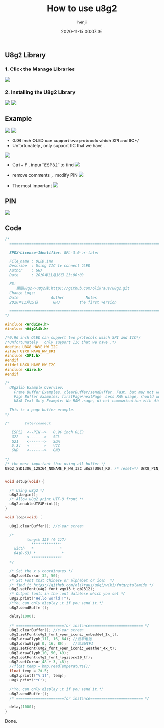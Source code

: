﻿---
title: How to use u8g2
author: henji
img: 
top: false
cover: false
coverImg: 
password: 
toc: true
mathjax: false
summary: Using 0.96 OLED
categories: ESP32
tags:
  - ESP32
  - Arduino
date: 2020-11-15 00:07:36
---

## U8g2 Library
### 1. Click the Manage Libraries
![](https://img-blog.csdnimg.cn/20201115223757864.png?x-oss-process=image/watermark,type_ZmFuZ3poZW5naGVpdGk,shadow_10,text_aHR0cHM6Ly9oZW5qaS1ndW8uZ2l0aHViLmlv,size_16,color_bb2595,t_100#pic_center)

### 2. Installing the U8g2 Library
![](https://img-blog.csdnimg.cn/2020111522404430.png?x-oss-process=image/watermark,type_ZmFuZ3poZW5naGVpdGk,shadow_10,text_aHR0cHM6Ly9oZW5qaS1ndW8uZ2l0aHViLmlv,size_16,color_bb2595,t_100#pic_center)
![](https://img-blog.csdnimg.cn/20201115224136969.png?x-oss-process=image/watermark,type_ZmFuZ3poZW5naGVpdGk,shadow_10,text_aHR0cHM6Ly9oZW5qaS1ndW8uZ2l0aHViLmlv,size_16,color_bb2595,t_100#pic_center)
## Example
![](https://img-blog.csdnimg.cn/20201115224418615.png?x-oss-process=image/watermark,type_ZmFuZ3poZW5naGVpdGk,shadow_10,text_aHR0cHM6Ly9oZW5qaS1ndW8uZ2l0aHViLmlv,size_16,color_bb2595,t_100#pic_center)
![](https://img-blog.csdnimg.cn/20201115224446233.png?x-oss-process=image/watermark,type_ZmFuZ3poZW5naGVpdGk,shadow_10,text_aHR0cHM6Ly9oZW5qaS1ndW8uZ2l0aHViLmlv,size_16,color_bb2595,t_100#pic_center)
- 0.96 inch OLED can support two protocols which SPI and IIC*/
- Unfortunately , only support IIC that we have .


![](https://img-blog.csdnimg.cn/20201115225347728.png?x-oss-process=image/watermark,type_ZmFuZ3poZW5naGVpdGk,shadow_10,text_aHR0cHM6Ly9oZW5qaS1ndW8uZ2l0aHViLmlv,size_16,color_bb2595,t_100#pic_center)
- Ctrl + F ,  input "ESP32" to find
![](https://img-blog.csdnimg.cn/20201115225739540.png?x-oss-process=image/watermark,type_ZmFuZ3poZW5naGVpdGk,shadow_10,text_aHR0cHM6Ly9oZW5qaS1ndW8uZ2l0aHViLmlv,size_16,color_bb2595,t_100#pic_center)
- remove comments ，modify PIN
![](https://img-blog.csdnimg.cn/20201115230147575.png?x-oss-process=image/watermark,type_ZmFuZ3poZW5naGVpdGk,shadow_10,text_aHR0cHM6Ly9oZW5qaS1ndW8uZ2l0aHViLmlv,size_16,color_bb2595,t_100#pic_center)

- The most important 
![](https://img-blog.csdnimg.cn/20201115235245301.png#pic_center)

## PIN
![](https://img-blog.csdnimg.cn/20201115233436159.png?x-oss-process=image/watermark,type_ZmFuZ3poZW5naGVpdGk,shadow_10,text_aHR0cHM6Ly9oZW5qaS1ndW8uZ2l0aHViLmlv,size_16,color_bb2595,t_100#pic_center)
##  Code
```c
/*
  ==================================================================================

  SPDX-License-Identifier: GPL-3.0-or-later

  File_name : OLED.ino
  Describe  : Using IIC to connect OLED
  Author    : GHJ
  Date      : 2020年11月16日 23:00:00

  PS:
     需要u8g2->u8g2库:https://github.com/olikraus/u8g2.git
  Change Logs:
  Date               Author          Notes
  2020年11月15日       GHJ         the first version

  ===================================================================================
*/

#include <Arduino.h>
#include <U8g2lib.h>

/*0.96 inch OLED can support two protocols which SPI and IIC*/
/*Unfortunately , only support IIC that we have .*/
#define U8X8_HAVE_HW_I2C
#ifdef U8X8_HAVE_HW_SPI
#include <SPI.h>
#endif
#ifdef U8X8_HAVE_HW_I2C
#include <Wire.h>
#endif

/*
  U8g2lib Example Overview:
    Frame Buffer Examples: clearBuffer/sendBuffer. Fast, but may not work with all Arduino boards because of RAM consumption
    Page Buffer Examples: firstPage/nextPage. Less RAM usage, should work with all Arduino boards.
    U8x8 Text Only Example: No RAM usage, direct communication with display controller. No graphics, 8x8 Text only.

  This is a page buffer example.
*/

/*       Interconnect

   ESP32  <--PIN-->   0.96 inch OLED
   G22    <------->   SCL
   G21    <------->   SDA
   3.3V   <------->   VCC
   GND    <------->   GND

*/
/* the most important that using all buffer */ 
U8G2_SSD1306_128X64_NONAME_F_HW_I2C u8g2(U8G2_R0, /* reset=*/ U8X8_PIN_NONE, /* clock=*/ 22, /* data=*/ 21);   // ESP32 Thing, HW I2C with pin remapping


void setup(void) {

  /* Using u8g2 */
  u8g2.begin();
  /* Allow u8g2 print UTF-8 front */
  u8g2.enableUTF8Print();
}

void loop(void) {

  u8g2.clearBuffer(); //clear screen

  /*
          length 128 (0-127)
            **************
    width   *            *
    64(0-63) *            *
            **************
  */

  /* Set the x y coordinates */
  u8g2.setCursor(32, 50);
  /* Set Font that Chinese or alphabet or icon  */
  /* find it https://github.com/olikraus/u8g2/wiki/fntgrptulamide */
  u8g2.setFont(u8g2_font_wqy13_t_gb2312);
  /* Output fonts in the font database which you set */
  u8g2.print("Hello world !");
  /*You can only display it if you send it.*/
  u8g2.sendBuffer();

  delay(1000);
 
  /* ======================for instance======================== */
  u8g2.clearBuffer(); //clear screen
  u8g2.setFont(u8g2_font_open_iconic_embedded_2x_t);
  u8g2.drawGlyph(111, 16, 64); //显示电池
  u8g2.drawGlyph(0, 16, 80);   //显示WIFI
  u8g2.setFont(u8g2_font_open_iconic_weather_4x_t);
  u8g2.drawGlyph(10, 50, 69);
  u8g2.setFont(u8g2_font_logisoso20_tf);
  u8g2.setCursor(48 + 3, 48);
  //float temp = bmp.readTemperature();
  float temp = 20.5;
  u8g2.printf("%.1f", temp);
  u8g2.print("°C");
  
  /*You can only display it if you send it.*/
  u8g2.sendBuffer();
  /* ======================for instance======================== */

  delay(1000);
}


```

Done.
